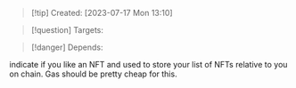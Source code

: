 
>[!tip] Created: [2023-07-17 Mon 13:10]

>[!question] Targets: 

>[!danger] Depends: 

indicate if you like an NFT and used to store your list of NFTs relative to you on chain.  Gas should be pretty cheap for this.